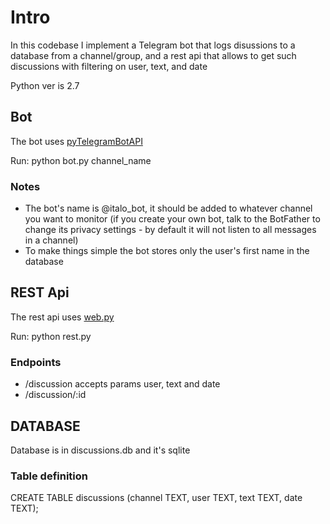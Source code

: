 # Intro
In this codebase I implement a Telegram bot that logs disussions to a database from a channel/group, and a rest api that allows to get such discussions with filtering on user, text, and date

Python ver is 2.7

## Bot
The bot uses [pyTelegramBotAPI](https://github.com/eternnoir/pyTelegramBotAPI)

Run:
python bot.py channel_name

### Notes
* The bot's name is @italo_bot, it should be added to whatever channel you want to monitor (if you create your own bot, talk to the BotFather to change its privacy settings - by default it will not listen to all messages in a channel)
* To make things simple the bot stores only the user's first name in the database

## REST Api
The rest api uses [web.py](http://webpy.org/)

Run:
python rest.py

### Endpoints
* /discussion		accepts params user, text and date
* /discussion/:id

## DATABASE
Database is in discussions.db and it's sqlite

### Table definition
CREATE TABLE discussions (channel TEXT, user TEXT, text TEXT, date TEXT);


